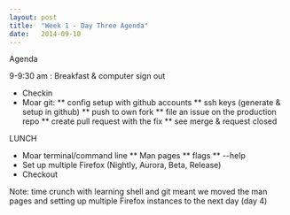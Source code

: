 ```yaml
---
layout: post
title:  "Week 1 - Day Three Agenda"
date:   2014-09-10
---
```


Agenda

9-9:30 am :  Breakfast & computer sign out

* Checkin
* Moar git:
** config setup with github accounts
** ssh keys (generate & setup in github)
** push to own fork
** file an issue on the production repo
** create pull request with the fix
** see merge & request closed

LUNCH

* Moar terminal/command line
** Man pages
** flags
** --help
* Set up multiple Firefox (Nightly, Aurora, Beta, Release)
* Checkout

Note:  time crunch with learning shell and git meant we moved the man pages
and setting up multiple Firefox instances to the next day (day 4)